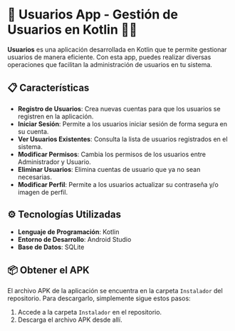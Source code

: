 # 🚀 **Usuarios App** - Gestión de Usuarios en Kotlin 👥🔧

**Usuarios** es una aplicación desarrollada en Kotlin que te permite gestionar usuarios de manera eficiente. Con esta app, puedes realizar diversas operaciones que facilitan la administración de usuarios en tu sistema.

## 📋 **Características**

- **Registro de Usuarios**: Crea nuevas cuentas para que los usuarios se registren en la aplicación.
- **Iniciar Sesión**: Permite a los usuarios iniciar sesión de forma segura en su cuenta.
- **Ver Usuarios Existentes**: Consulta la lista de usuarios registrados en el sistema.
- **Modificar Permisos**: Cambia los permisos de los usuarios entre Administrador y Usuario.
- **Eliminar Usuarios**: Elimina cuentas de usuario que ya no sean necesarias.
- **Modificar Perfil**: Permite a los usuarios actualizar su contraseña y/o imagen de perfil.

## ⚙️ **Tecnologías Utilizadas**

- **Lenguaje de Programación**: Kotlin
- **Entorno de Desarrollo**: Android Studio
- **Base de Datos**: SQLite

## 📦 **Obtener el APK**

El archivo APK de la aplicación se encuentra en la carpeta `Instalador` del repositorio. Para descargarlo, simplemente sigue estos pasos:

1. Accede a la carpeta `Instalador` en el repositorio.
2. Descarga el archivo APK desde allí.
